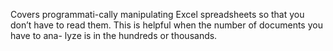 Covers programmati-cally manipulating Excel spreadsheets so that you don’t have to read
them. This is helpful when the number of documents you have to ana-
lyze is in the hundreds or thousands.